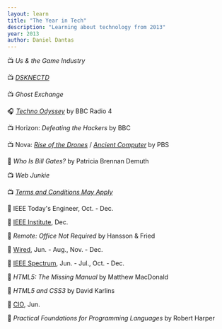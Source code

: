 ```yaml
---
layout: learn
title: "The Year in Tech"
description: "Learning about technology from 2013"
year: 2013
author: Daniel Dantas
---
```


📺 _Us & the Game Industry_ <!-- 3/28/2017 -->

📺 _[DSKNECTD](https://tubitv.com/movies/286044/dsknectd)_ <!-- 3/27/2017 -->

📺 _Ghost Exchange_ <!-- 2/20/2017 -->

🎧 [_Techno Odyssey_](https://www.bbc.co.uk/programmes/b037x68c) by BBC Radio 4 <!-- 5/18/2016 -->

📺 Horizon: _Defeating the Hackers_ by BBC <!-- 5/4/2016 -->

📺 Nova: [_Rise of the Drones_](https://www.pbs.org/wgbh/nova/video/rise-of-the-drones/) <!-- 4/19/2016 --> / [_Ancient Computer_](https://www.pbs.org/wgbh/nova/video/ancient-computer/) <!-- 4/13/2016 --> by PBS 

📕 _Who Is Bill Gates?_ by Patricia Brennan Demuth <!-- 12/28/2015 -->

📺 _Web Junkie_ <!-- 10/4/2015 -->

📺 [_Terms and Conditions May Apply_](https://en.wikipedia.org/wiki/Terms_and_Conditions_May_Apply) <!-- 3/11/2015 -->

📔 IEEE Today's Engineer, Oct. - Dec. <!-- 11/18/2014 -->

📔 [IEEE Institute](https://spectrum.ieee.org/the-institute/), Dec. <!-- 11/12/2014 -->

📕 _Remote: Office Not Required_ by Hansson & Fried <!-- 10/28/2014 -->

📔 [Wired](https://www.wired.com/), Jun. - Aug., Nov. - Dec. <!-- 9/29/2014 -->

📔 [IEEE Spectrum](https://spectrum.ieee.org/), Jun. - Jul., Oct. - Dec. <!-- 9/29/2014 -->

📕 _HTML5: The Missing Manual_ by Matthew MacDonald <!-- 9/23/2014 -->

📕 _HTML5 and CSS3_ by David Karlins <!-- 4/19/2014 -->

📔 [CIO](https://www.cio.com/), Jun. <!-- 6/7/2013 -->

📕 _Practical Foundations for Programming Languages_ by Robert Harper <!-- 10/24/2009 -->

